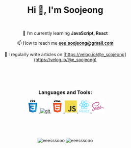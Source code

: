 

<!--
**eeesssooo/eeesssooo** is a ✨ _special_ ✨ repository because its `README.md` (this file) appears on your GitHub profile.

Here are some ideas to get you started:

- 🔭 I’m currently working on ...
- 🌱 I’m currently learning ...
- 👯 I’m looking to collaborate on ...
- 🤔 I’m looking for help with ...
- 💬 Ask me about ...
- 📫 How to reach me: ...
- 😄 Pronouns: ...
- ⚡ Fun fact: ...
-->

<h1 align="center">Hi 👋, I'm Soojeong</h1>
</br>
<div align="center">  

  🌱 I’m currently learning **JavaScript, React**
  </br>
  
  📫 How to reach me **eee.soojeong@gmail.com**
  
  📝 I regularly write articles on [https://velog.io/@e_soojeong](https://velog.io/@e_soojeong)
</div>

 </br> </br> </br>
<h3 align="center">Languages and Tools:</h3>
<p align="center"> <a href="https://www.w3schools.com/css/" target="_blank"> <img src="https://raw.githubusercontent.com/devicons/devicon/master/icons/css3/css3-original-wordmark.svg" alt="css3" width="40" height="40"/> </a> <a href="https://git-scm.com/" target="_blank"> <img src="https://www.vectorlogo.zone/logos/git-scm/git-scm-icon.svg" alt="git" width="40" height="40"/> </a> <a href="https://www.w3.org/html/" target="_blank"> <img src="https://raw.githubusercontent.com/devicons/devicon/master/icons/html5/html5-original-wordmark.svg" alt="html5" width="40" height="40"/> </a> <a href="https://developer.mozilla.org/en-US/docs/Web/JavaScript" target="_blank"> <img src="https://raw.githubusercontent.com/devicons/devicon/master/icons/javascript/javascript-original.svg" alt="javascript" width="40" height="40"/> </a> <a href="https://reactjs.org/" target="_blank"> <img src="https://raw.githubusercontent.com/devicons/devicon/master/icons/react/react-original-wordmark.svg" alt="react" width="40" height="40"/> </a> <a href="https://sass-lang.com" target="_blank"> <img src="https://raw.githubusercontent.com/devicons/devicon/master/icons/sass/sass-original.svg" alt="sass" width="40" height="40"/> </a> </p>

</br> </br> </br>
<p style="display:flex; justify-content:center">
<img align="left" src="https://github-readme-stats.vercel.app/api/top-langs?username=eeesssooo&show_icons=true&theme=cobalt&locale=en&layout=compact" alt="eeesssooo" />
&nbsp;<img align="center" src="https://github-readme-stats.vercel.app/api?username=eeesssooo&show_icons=true&theme=cobalt&locale=en" alt="eeesssooo" /></p>

